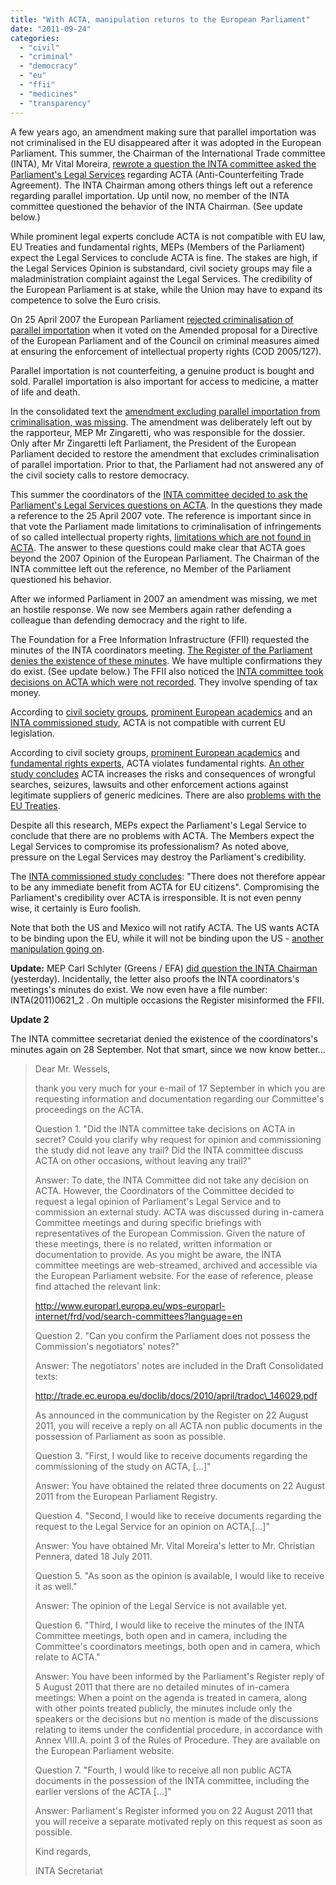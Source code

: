```yaml
---
title: "With ACTA, manipulation returns to the European Parliament"
date: "2011-09-24"
categories: 
  - "civil"
  - "criminal"
  - "democracy"
  - "eu"
  - "ffii"
  - "medicines"
  - "transparency"
---
```


A few years ago, an amendment making sure that parallel importation was not criminalised in the EU disappeared after it was adopted in the European Parliament. This summer, the Chairman of the International Trade committee (INTA), Mr Vital Moreira, [rewrote a question the INTA committee asked the Parliament's Legal Services](http://www.ip-watch.org/weblog/2011/09/08/still-a-long-way-to-go-for-anti-counterfeiting-trade-agreement/) regarding ACTA (Anti-Counterfeiting Trade Agreement). The INTA Chairman among others things left out a reference regarding parallel importation. Up until now, no member of the INTA committee questioned the behavior of the INTA Chairman. (See update below.)

While prominent legal experts conclude ACTA is not compatible with EU law, EU Treaties and fundamental rights, MEPs (Members of the Parliament) expect the Legal Services to conclude ACTA is fine. The stakes are high, if the Legal Services Opinion is substandard, civil society groups may file a maladministration complaint against the Legal Services. The credibility of the European Parliament is at stake, while the Union may have to expand its competence to solve the Euro crisis.

On 25 April 2007 the European Parliament [rejected criminalisation of parallel importation](http://action.ffii.org/ipred2/Report%20on%20EP%20vote#Parallel_importation) when it voted on the Amended proposal for a Directive of the European Parliament and of the Council on criminal measures aimed at ensuring the enforcement of intellectual property rights (COD 2005/127).

Parallel importation is not counterfeiting, a genuine product is bought and sold. Parallel importation is also important for access to medicine, a matter of life and death.

In the consolidated text the [amendment excluding parallel importation from criminalisation, was missing](http://action.ffii.org/ipred2/Mistake%20in%20EP%20provisional%20consolidated%20text%20Criminal%20Measures%20IP%20directive). The amendment was deliberately left out by the rapporteur, MEP Mr Zingaretti, who was responsible for the dossier. Only after Mr Zingaretti left Parliament, the President of the European Parliament decided to restore the amendment that excludes criminalisation of parallel importation. Prior to that, the Parliament had not answered any of the civil society calls to restore democracy.

This summer the coordinators of the [INTA committee decided to ask the Parliament's Legal Services questions on ACTA](http://acta.ffii.org/?p=702). In the questions they made a reference to the 25 April 2007 vote. The reference is important since in that vote the Parliament made limitations to criminalisation of infringements of so called intellectual property rights, [limitations which are not found in ACTA](http://www.iri.uni-hannover.de/acta-1668.html). The answer to these questions could make clear that ACTA goes beyond the 2007 Opinion of the European Parliament. The Chairman of the INTA committee left out the reference, no Member of the Parliament questioned his behavior.

After we informed Parliament in 2007 an amendment was missing, we met an hostile response. We now see Members again rather defending a colleague than defending democracy and the right to life.

The Foundation for a Free Information Infrastructure (FFII) requested the minutes of the INTA coordinators meeting. [The Register of the Parliament denies the existence of these minutes](http://acta.ffii.org/?p=722). We have multiple confirmations they do exist. (See update below.) The FFII also noticed the [INTA committee took decisions on ACTA which were not recorded](http://acta.ffii.org/?p=722). They involve spending of tax money.

According to [civil society groups](http://action.ffii.org/acta/Analysis#ACTA_exceeds_current_EU_legislation), [prominent European academics](http://www.iri.uni-hannover.de/acta-1668.html) and an [INTA commissioned study](http://acta.ffii.org/?p=681), ACTA is not compatible with current EU legislation.

According to civil society groups, [prominent European academics](http://www.iri.uni-hannover.de/acta-1668.html) and [fundamental rights experts](http://rfc.act-on-acta.eu/fundamental-rights), ACTA violates fundamental rights. [An other study concludes](http://rfc.act-on-acta.eu/access-to-medicine) ACTA increases the risks and consequences of wrongful searches, seizures, lawsuits and other enforcement actions against legitimate suppliers of generic medicines. There are also [problems with the EU Treaties](http://acta.ffii.org/?p=655).

Despite all this research, MEPs expect the Parliament's Legal Service to conclude that there are no problems with ACTA. The Members expect the Legal Services to compromise its professionalism? As noted above, pressure on the Legal Services may destroy the Parliament's credibility.

The [INTA commissioned study concludes](http://acta.ffii.org/?p=681): "There does not therefore appear to be any immediate benefit from ACTA for EU citizens". Compromising the Parliament's credibility over ACTA is irresponsible. It is not even penny wise, it certainly is Euro foolish.

Note that both the US and Mexico will not ratify ACTA. The US wants ACTA to be binding upon the EU, while it will not be binding upon the US - [another manipulation going on](http://acta.ffii.org/?p=754).

**Update:** MEP Carl Schlyter (Greens / EFA) [did question the INTA Chairman](http://lists.act-on-acta.eu/pipermail/hub/2011-September/000013.html) (yesterday). Incidentally, the letter also proofs the INTA coordinators's meetings's minutes do exist. We now even have a file number: INTA(2011)0621\_2 . On multiple occasions the Register misinformed the FFII.

**Update 2**

The INTA committee secretariat denied the existence of the coordinators's minutes again on 28 September. Not that smart, since we now know better...

> Dear Mr. Wessels,
> 
> thank you very much for your e-mail of 17 September in which you are requesting information and documentation regarding our Committee's proceedings on the ACTA.
> 
> Question 1. "Did the INTA committee take decisions on ACTA in secret? Could you clarify why request for opinion and commissioning the study did not leave any trail? Did the INTA committee discuss ACTA on other occasions, without leaving any trail?"
> 
> Answer: To date, the INTA Committee did not take any decision on ACTA. However, the Coordinators of the Committee decided to request a legal opinion of Parliament's Legal Service and to commission an external study. ACTA was discussed during in-camera Committee meetings and during specific briefings with representatives of the European Commission. Given the nature of these meetings, there is no related, written information or documentation to provide. As you might be aware, the INTA committee meetings are web-streamed, archived and accessible via the European Parliament website. For the ease of reference, please find attached the relevant link:
> 
> http://www.europarl.europa.eu/wps-europarl-internet/frd/vod/search-committees?language=en
> 
> Question 2. "Can you confirm the Parliament does not possess the Commission's negotiators' notes?"
> 
> Answer: The negotiators' notes are included in the Draft Consolidated texts:
> 
> http://trade.ec.europa.eu/doclib/docs/2010/april/tradoc\_146029.pdf
> 
> As announced in the communication by the Register on 22 August 2011, you will receive a reply on all ACTA non public documents in the possession of Parliament as soon as possible.
> 
> Question 3. "First, I would like to receive documents regarding the commissioning of the study on ACTA, \[...\]"
> 
> Answer: You have obtained the related three documents on 22 August 2011 from the European Parliament Registry.
> 
> Question 4. "Second, I would like to receive documents regarding the request to the Legal Service for an opinion on ACTA,\[...\]"
> 
> Answer: You have obtained Mr. Vital Moreira's letter to Mr. Christian Pennera, dated 18 July 2011.
> 
> Question 5. "As soon as the opinion is available, I would like to receive it as well."
> 
> Answer: The opinion of the Legal Service is not available yet.
> 
> Question 6. "Third, I would like to receive the minutes of the INTA Committee meetings, both open and in camera, including the Committee's coordinators meetings, both open and in camera, which relate to ACTA."
> 
> Answer: You have been informed by the Parliament's Register reply of 5 August 2011 that there are no detailed minutes of in-camera meetings: When a point on the agenda is treated in camera, along with other points treated publicly, the minutes include only the speakers or the decisions but no mention is made of the discussions relating to items under the confidential procedure, in accordance with Annex VIII.A. point 3 of the Rules of Procedure. They are available on the European Parliament website.
> 
> Question 7. "Fourth, I would like to receive all non public ACTA documents in the possession of the INTA committee, including the earlier versions of the ACTA \[...\]"
> 
> Answer: Parliament's Register informed you on 22 August 2011 that you will receive a separate motivated reply on this request as soon as possible.
> 
> Kind regards,
> 
> INTA Secretariat
